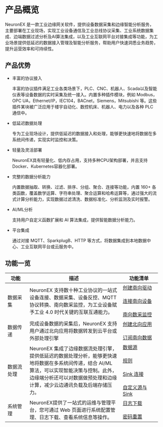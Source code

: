 # 产品概览

NeuronEX 是一款工业边缘网关软件，提供设备数据采集和边缘智能分析服务，主要部署在工业现场，实现工业设备通信及工业总线协议采集、工业系统数据集成、边端数据过滤分析及AI算法集成，以及工业互联网平台对接集成等功能，为工业场景提供低延迟的数据接入管理及智能分析服务，帮助用户快速洞悉业务趋势，提升运营效率和可持续性。


## 产品优势

- 丰富的协议接入

    丰富的协议插件满足工业各类场景下，PLC、CNC、机器人、Scada以及智能仪表等设备数据的实时采集及统一接入。内置多种插件模块，例如 Modbus，OPC UA，Ethernet/IP，IEC104，BACnet，Siemens，Mitsubishi 等。这些插件某块被广泛应用于楼宇自动化、数控机床、机器人、电力以及各种 PLC 通信中。

- 低延迟数据处理

    专为工业现场设计，提供低延迟的数据接入和处理，能够更快速地将数据在多系统间传递，实现实时监控和决策。

- 轻量及灵活部署

    NeuronEX具有轻量化、低内存占用，支持多种CPU架构部署，并且支持 Docker、Kubernetes容器化部署。

- 完整的数据分析能力

    内置数据抽取、转换、过滤、排序、分组、聚合、连接等功能，内置 160+ 各类函数，覆盖数学运算、字符串处理、聚合运算和哈希运算等，通过强大的流式计算分析能力，实现数据过滤清洗、数据标准化、分析监测及实时报警。

- AI/ML分析

    支持用户自定义函数扩展和 AI 算法集成，提供智能数据分析能力。

- 平台集成

    通过对接 MQTT、SparkplugB、HTTP 等方式，将数据集成到本地数据中心、工业互联网平台或云服务中。

## 功能一览

| <div style="width:40pt">功能</div> | 描述                                                         | <div style="width:80pt">功能清单</div>                       |
| ---------------------------------- | ------------------------------------------------------------ | ------------------------------------------------------------ |
| 数据采集                           | NeuronEX 支持数十种工业协议的一站式设备连接、数据采集、设备反控、MQTT 协议转换、南向数采监控，为工业设备赋予工业 4.0 时代关键的互联互通能力。| [创建南向驱动](./configuration/south-devices/south-devices.md)<br /><br />[连接南向设备](./configuration/groups-tags/groups-tags.md) <br /><br />[南向数采监控](./admin/monitoring.md)|
| 数据传递                           | 完成设备数据的采集后，NeuronEX 支持用户通过北向应用将数据转发到云平台或外部处理引擎 | [创建北向应用](./configuration/north-apps/north-apps.md)<br /><br />[订阅南向数据](./configuration/subscription.md) |
| 数据流处理                         | NeuronEX 集成了边缘数据流处理引擎，提供低延迟的数据处理分析，能够更快速地将数据在多系统间传递，结合 AI/ML 算法，可以实现智能决策与控制。此外，边缘端分析还可以对数据做预处理和边缘计算，减少云边通讯负载及后端存储压力。 | [数据源](./streaming-processing/source.md)<br /><br />[规则](./streaming-processing/rules.md)<br /><br />[Sink 连接](./streaming-processing/sink/sink.md)<br /><br />[自定义源与 Sink](./streaming-processing/extension.md) |
| 系统管理                           | NeuronEX提供了一站式的运维与管理平台，您可通过 Web 页面进行系统配置管理、日志下载、查看系统信息等操作。 | [日志下载](./admin/log-management.md)<br /><br />[密码重置](./admin/password.md) |
